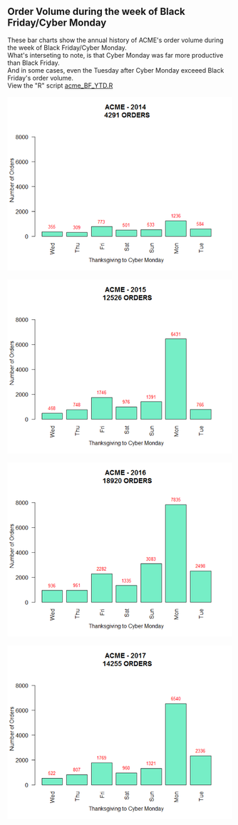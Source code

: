 ## Order Volume during the week of Black Friday/Cyber Monday
These bar charts show the annual history of ACME's order volume during the week of Black Friday/Cyber Monday.<br />
What's interseting to note, is that Cyber Monday was far more productive than Black Friday.<br />
And in some cases, even the Tuesday after Cyber Monday exceeed Black Friday's order volume.<br />
View the "R" script [acme_BF_YTD.R](/acme/weekly/acme_BF_YTD.R)
<br /><br />
<img src="https://github.com/recjo/r/blob/master/acme/weekly/acme_ytd_2014.png"><br /><br />
<img src="https://github.com/recjo/r/blob/master/acme/weekly/acme_ytd_2015.png"><br /><br />
<img src="https://github.com/recjo/r/blob/master/acme/weekly/acme_ytd_2016.png"><br /><br />
<img src="https://github.com/recjo/r/blob/master/acme/weekly/acme_ytd_2017.png"><br /><br />
   
